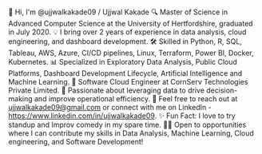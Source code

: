 👋 Hi, I'm @ujjwalkakade09 / Ujjwal Kakade
🔍 Master of Science in Advanced Computer Science at the University of Hertfordshire, graduated in July 2020.
💡 I bring over 2 years of experience in data analysis, cloud engineering, and dashboard development.
🛠️ Skilled in Python, R, SQL, Tableau, AWS, Azure, CI/CD pipelines, Linux, Terraform, Power BI, Docker, Kubernetes.
📊 Specialized in Exploratory Data Analysis, Public Cloud Platforms, Dashboard Development Lifecycle, Artificial Intelligence and Machine Learning.
💼 Software Cloud Engineer at CornServ Technologies Private Limited.
🌱 Passionate about leveraging data to drive decision-making and improve operational efficiency.
📧 Feel free to reach out at ujjwalkakade09@gmail.com or connect with me on LinkedIn - https://www.linkedin.com/in/ujjwalkakade09.
✨ Fun Fact: I love to try standup and Improv comedy in my spare time.
👨‍💻 Open to opportunities where I can contribute my skills in Data Analysis, Machine Learning, Cloud engineering, and Software Development!


